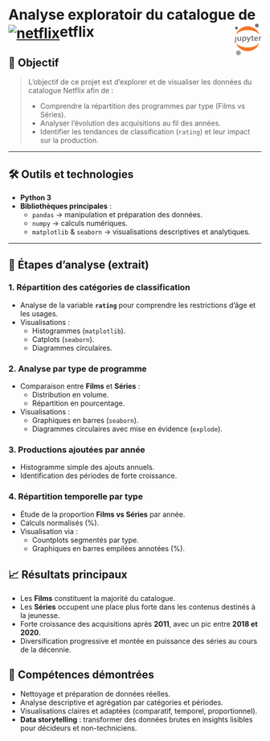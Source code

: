 # Analyse exploratoir du catalogue de <a href="#"><img align="center" src="https://upload.wikimedia.org/wikipedia/commons/0/0c/Netflix_2015_N_logo.svg?uselang=fr" alt="netflix" height="36px"></a>etflix<a href="../../"><img align="right" src="https://github.com/MiKL5/Python/raw/master/assets/logo/Jupyter.svg" alt="Jupyter" height="64px"></a>
## 🎯 Objectif
> L’objectif de ce projet est d’explorer et de visualiser les données du catalogue Netflix afin de :
> - Comprendre la répartition des programmes par type (Films vs Séries).
> - Analyser l’évolution des acquisitions au fil des années.
> - Identifier les tendances de classification (`rating`) et leur impact sur la production.
---
## 🛠️ Outils et technologies
- **Python 3**
- **Bibliothèques principales** :
  - `pandas` → manipulation et préparation des données.
  - `numpy` → calculs numériques.
  - `matplotlib` & `seaborn` → visualisations descriptives et analytiques.
---
## 🔄 Étapes d’analyse (extrait)
### 1. Répartition des catégories de classification
- Analyse de la variable **`rating`** pour comprendre les restrictions d’âge et les usages.
- Visualisations :
  - Histogrammes (`matplotlib`).
  - Catplots (`seaborn`).
  - Diagrammes circulaires.
### 2. Analyse par type de programme
- Comparaison entre **Films** et **Séries** :
  - Distribution en volume.
  - Répartition en pourcentage.
- Visualisations :
  - Graphiques en barres (`seaborn`).
  - Diagrammes circulaires avec mise en évidence (`explode`).
### 3. Productions ajoutées par année
- Histogramme simple des ajouts annuels.
- Identification des périodes de forte croissance.
### 4. Répartition temporelle par type
- Étude de la proportion **Films vs Séries** par année.
- Calculs normalisés (%).
- Visualisation via :
  - Countplots segmentés par type.
  - Graphiques en barres empilées annotées (%).
## 📈 Résultats principaux
- Les **Films** constituent la majorité du catalogue.
- Les **Séries** occupent une place plus forte dans les contenus destinés à la jeunesse.
- Forte croissance des acquisitions après **2011**, avec un pic entre **2018 et 2020**.
- Diversification progressive et montée en puissance des séries au cours de la décennie.
## 🤝 Compétences démontrées
- Nettoyage et préparation de données réelles.
- Analyse descriptive et agrégation par catégories et périodes.
- Visualisations claires et adaptées (comparatif, temporel, proportionnel).
- **Data storytelling** : transformer des données brutes en insights lisibles pour décideurs et non-techniciens.
<!-- ## 🚀 Perspectives
- Étendre l’analyse aux **genres** et aux **pays de production**.
- Ajouter des visualisations interactives (`plotly`, `dash`).
- Développer un modèle prédictif pour anticiper les tendances futures de production. -->